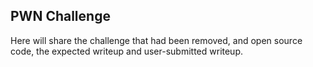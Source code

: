 

## PWN Challenge

Here will share the challenge that had been removed, and open source code, the expected writeup and user-submitted writeup.
